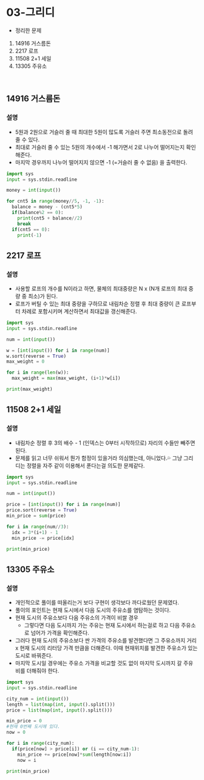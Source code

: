 # 03-그리디

 - 정리한 문제
 1. 14916 거스름돈
 2. 2217 로프
 3. 11508 2+1 세일
 4. 13305 주유소
 <br>

 ## 14916 거스름돈

 ### 설명
 -  5원과 2원으로 거슬러 줄 때 최대한 5원이 많도록 거슬러 주면 최소동전으로 돌려줄 수 있다.
 -  최대로 거슬러 줄 수 있는 5원의 개수에서 -1 해가면서 2로 나누어 떨어지는지 확인해준다.
 -  마지막 경우까지 나누어 떨어지지 않으면 -1 (=거슬러 줄 수 없음) 을 출력한다.

```python
import sys
input = sys.stdin.readline

money = int(input())

for cnt5 in range(money//5, -1, -1):
  balance = money - (cnt5*5)
  if(balance%2 == 0):
    print(cnt5 + balance//2)
    break
  if(cnt5 == 0):
    print(-1)
```

 ## 2217 로프
 ### 설명
 - 사용할 로프의 개수를 N이라고 하면, 물체의 최대중량은 N x (N개 로프의 최대 중량 중 최소)가 된다.
 - 로프가 버틸 수 있는 최대 중량을 구하므로 내림차순 정렬 후 최대 중량이 큰 로프부터 차례로 포함시키며 계산하면서 최대값을 갱신해준다.

```python
import sys
input = sys.stdin.readline

num = int(input())

w = [int(input()) for i in range(num)]
w.sort(reverse = True)
max_weight = 0

for i in range(len(w)):
  max_weight = max(max_weight, (i+1)*w[i])

print(max_weight)
```

## 11508 2+1 세일

 ### 설명
 - 내림차순 정렬 후 3의 배수 - 1 (인덱스는 0부터 시작하므로)  자리의 수들만 빼주면 된다.
 - 문제를 읽고 너무 쉬워서 뭔가 함정이 있을거라 의심했는데, 아니었다.💦 그냥 그리디는 정렬을 자주 같이 이용해서 푼다는걸 의도한 문제같다.


```python
import sys
input = sys.stdin.readline

num = int(input())

price = [int(input()) for i in range(num)]
price.sort(reverse = True)
min_price = sum(price)

for i in range(num//3):
  idx = 3*(i+1) - 1
  min_price -= price[idx]

print(min_price)
```

## 13305 주유소

 ### 설명
 - 개인적으로 풀이를 떠올리는거 보다 구현이 생각보다 까다로웠던 문제였다.
 - 풀이의 포인트는 현재 도시에서 다음 도시의 주유소를 염탐하는 것이다.
 - 현재 도시의 주유소보다 다음 주유소의 가격이 비쌀 경우
	 - 그렇다면 다음 도시까지 가는 주유는 현재 도시에서 하는걸로 하고 다음 주유소로 넘어가 가격을 확인해준다.
- 그러다 현재 도시의 주유소보다 싼 가격의 주유소를 발견했다면 그 주유소까지 거리 x 현재 도시의 리터당 가격 만큼을 더해준다. 이때 현재위치를 발견한 주유소가 있는 도시로 바꿔준다.
- 마지막 도시일 경우에는 주유소 가격을 비교할 것도 없이 마지막 도시까지 갈 주유비를 더해줘야 한다.

```python
import sys
input = sys.stdin.readline

city_num = int(input())
length = list(map(int, input().split()))
price = list(map(int, input().split()))

min_price = 0
#현재 0번째 도시에 있다.
now = 0

for i in range(city_num):
  if(price[now] > price[i]) or (i == city_num-1):
    min_price += price[now]*sum(length[now:i])
    now = i

print(min_price)
```
